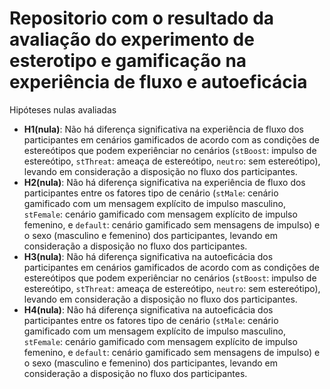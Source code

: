 # Repositorio com o resultado da avaliação do experimento de esterotipo e gamificação na experiência de fluxo e autoeficácia 



Hipóteses nulas avaliadas

- **H1(nula)**: Não há diferença significativa na experiência de fluxo dos participantes em cenários gamificados de acordo com as condições de estereótipos que podem experiênciar no cenários (`stBoost`: impulso de estereótipo, `stThreat`: ameaça de estereótipo, `neutro`: sem estereótipo), levando em consideração a disposição no fluxo dos participantes. 
- **H2(nula)**: Não há diferença significativa na experiência de fluxo dos participantes entre os fatores tipo de cenário (`stMale`: cenário gamificado com um mensagem explícito de impulso masculino, `stFemale`: cenário gamificado com mensagem explícito de impulso femenino, e `default`: cenário gamificado sem mensagens de impulso) e o sexo (masculino e femenino) dos participantes, levando em consideração a disposição no fluxo dos participantes.
- **H3(nula)**: Não há diferença significativa na autoeficácia dos participantes em cenários gamificados de acordo com as condições de estereótipos que podem experiênciar no cenários (`stBoost`: impulso de estereótipo, `stThreat`: ameaça de estereótipo, `neutro`: sem estereótipo), levando em consideração a disposição no fluxo dos participantes. 
- **H4(nula)**: Não há diferença significativa na autoeficácia dos participantes entre os fatores tipo de cenário (`stMale`: cenário gamificado com um mensagem explícito de impulso masculino, `stFemale`: cenário gamificado com mensagem explícito de impulso femenino, e `default`: cenário gamificado sem mensagens de impulso) e o sexo (masculino e femenino) dos participantes, levando em consideração a disposição no fluxo dos participantes.


